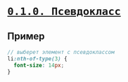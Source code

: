 # [`0.1.0. Псевдокласс`](../index.md)

## Пример

```scss
// выберет элемент c псевдоклассом
li:nth-of-type(3) {
  font-size: 14px;
}
```

